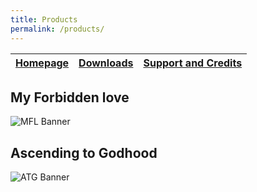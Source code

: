 ```yaml
---
title: Products
permalink: /products/
---
```


<table>
  <thead>
    <tr>
      <th style="text-align: center"><a href="https://duckeater54.github.io/">Homepage</a></th>
      <th style="text-align: center"><a href="https://duckeater54.github.io/products">Downloads</a></th>
      <th style="text-align: center"><a href="https://duckeater54.github.io/about">Support and Credits</a></th>
    </tr>
  </thead>
</table>

## My Forbidden love
![MFL Banner](assets/mfl/banner.png)

## Ascending to Godhood
![ATG Banner](assets/atg/banner.png)
